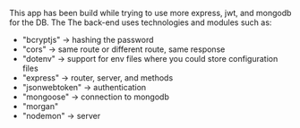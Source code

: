 This app has been build while trying to use more express, jwt, and mongodb for the DB.
The The back-end uses technologies and modules such as: 

- "bcryptjs" -> hashing the password
- "cors" -> same route or different route, same response 
- "dotenv" -> support for env files where you could store configuration files
- "express" -> router, server, and methods
- "jsonwebtoken" -> authentication
- "mongoose" -> connection to mongodb
- "morgan"
- "nodemon" -> server
